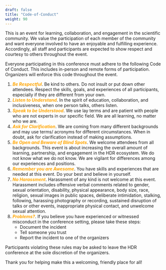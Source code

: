 ```yaml
---
draft: false
title: "Code-of-Conduct"
weight: 90
---
```


This is an event for learning, collaboration, and engagement in the scientific community. We value the participation of each member of the community and want everyone involved to have an enjoyable and fulfilling experience. Accordingly, all staff and participants are expected to show respect and courtesy to others throughout the event. 

Everyone participating in this conference must adhere to the following Code of Conduct. This includes in-person and remote forms of participation. Organizers will enforce this code throughout the event.

1. ___<span style="color:orange">Be Respectful</span>___. Be kind to others. Do not insult or put down other attendees. Respect the skills, goals, and experiences of all participants, especially if they are different from your own.
2. ___<span style="color:orange">Listen to Understand</span>___. In the spirit of education, collaboration, and inclusiveness, when one person talks, others listen.
3. ___<span style="color:orange">Speak to be Understood</span>___. We use lay terms and are patient with people who are not experts in our specific field. We are all learning, no matter who we are.
4. ___<span style="color:orange">Ask for Clarification</span>___. We are coming from many different backgrounds and may use terms/ acronyms for different circumstances. When in doubt, ask for clarification instead of making assumptions.
5. ___<span style="color:orange">Be Open and Beware of Blind Spots</span>___. We welcome attendees from all backgrounds. This event is about increasing the overall amount of learning, partnership, and engagement in the HDR ecosystem. We do not know what we do not know. We are vigilant for differences among our experiences and positions.
6. ___<span style="color:orange">Remember you are Awesome</span>___. You have skills and experiences that are needed at this event. Do your best and believe in yourself.
7. ___<span style="color:orange">No Harassment</span>___. Harassment of any kind is not welcome at this event.  Harassment includes offensive verbal comments related to gender, sexual orientation, disability, physical appearance, body size, race, religion, sexual images in public spaces, deliberate intimidation, stalking, following, harassing photography or recording, sustained disruption of talks or other events, inappropriate physical contact, and unwelcome sexual attention.
8. ___<span style="color:orange">Problems?</span>___. If you believe you have experienced or witnessed misconduct in the conference setting, please take these steps: 
   * Document the incident
   * Tell someone you trust
   * Report the incident to one of the organizers

Participants violating these rules may be asked to leave the HDR conference at the sole discretion of the organizers.

Thank you for helping make this a welcoming, friendly place for all!
